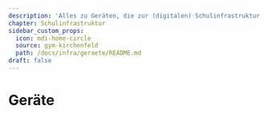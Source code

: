 ```yaml
---
description: 'Alles zu Geräten, die zur (digitalen) Schulinfrastruktur gehören'
chapter: Schulinfrastruktur
sidebar_custom_props:
  icon: mdi-home-circle
  source: gym-kirchenfeld
  path: /docs/infra/geraete/README.md
draft: false
---
```


# Geräte


<Features />
